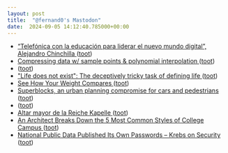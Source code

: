 ```yaml
---
layout: post
title:  "@fernand0's Mastodon"
date:  2024-09-05 14:12:40.785000+00:00
---
```

*  [“Telefónica con la educación para liderar el nuevo mundo digital”, Alejandro Chinchilla ](https://www.telefonica.com/es/sala-comunicacion/blog/telefonica-educacion-liderar-nuevo-mundo-digital-alejandro-chinchilla) ([toot](https://mastodon.social/@fernand0/113085353871505944))
*  [Compressing data w/ sample points & polynomial interpolation ](https://www.johndcook.com/blog/2024/08/17/compression-and-interpolation) ([toot](https://mastodon.social/@fernand0/113084795240324192))
*  [ ](https://mastodon.social/users/fernand0/statuses/113084743256802238/activity) ([toot](https://mastodon.social/users/fernand0/statuses/113084743256802238/activity))
*  ["Life does not exist": The deceptively tricky task of defining life ](https://bigthink.com/life/life-does-not-exist-the-deceptively-tricky-task-of-defining-life) ([toot](https://mastodon.social/@fernand0/113084415509710876))
*  [See How Your Weight Compares ](https://flowingdata.com/2024/08/14/see-how-your-weight-compares) ([toot](https://mastodon.social/@fernand0/113084170654592812))
*  [Superblocks, an urban planning compromise for cars and pedestrians ](https://flowingdata.com/2024/08/21/superblocks-an-urban-planning-compromise-for-cars-and-pedestrians) ([toot](https://mastodon.social/@fernand0/113084046721951704))
*  [ ](https://mas.to/@purcola) ([toot](https://mastodon.social/@fernand0/113083853220445076))
*  [Altar mayor de la Reiche Kapelle ](https://www.flickr.com/photos/fernand0/53945196027) ([toot](https://mastodon.social/@fernand0/113083789057314085))
*  [An Architect Breaks Down the 5 Most Common Styles of College Campus ](https://www.openculture.com/2024/08/an-architect-breaks-down-the-5-most-common-styles-of-college-campus.htm) ([toot](https://mastodon.social/@fernand0/113083719024041737))
*  [National Public Data Published Its Own Passwords – Krebs on Security ](https://krebsonsecurity.com/2024/08/national-public-data-published-its-own-passwords) ([toot](https://mastodon.social/@fernand0/113083111132341575))

